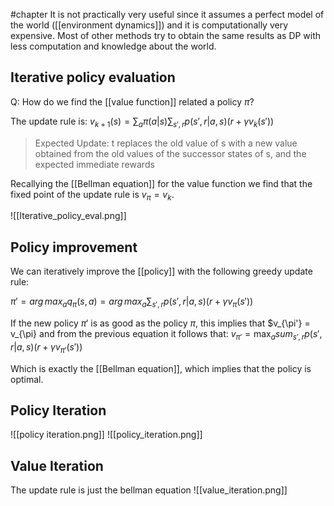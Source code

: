 #chapter
It is not practically very useful since it assumes a perfect model of the world ([[environment dynamics]]) and it is computationally very expensive. Most of other methods try to obtain the same results as DP with less computation and knowledge about the world. 

## Iterative policy evaluation 
Q: How do we find the [[value function]] related a policy $\pi$?

The update rule is: 
$v_{k + 1}(s) = \sum_a \pi(a|s) \sum_{s', r} p(s', r| a, s) (r + \gamma v_{k}(s'))$

>Expected Update: t replaces the old value of s with a new value obtained from the old values of the successor states of s, and the expected immediate rewards

Recallying the [[Bellman equation]] for the value function we find that the fixed point of the update rule is $v_{\pi} = v_{k}$.

![[Iterative_policy_eval.png]]

## Policy improvement 
We can iteratively improve the [[policy]] with the following greedy update rule:

$\pi' = arg\,max_a q_{\pi}(s, a) =  arg\,max_a \sum_{s', r} p(s', r| a, s) (r + \gamma v_{\pi}(s'))$

If the new policy $\pi'$ is as good as the policy $\pi$, this implies that $v_{\pi'} = v_{\pi} and from the previous equation it follows that: 
$v_{\pi'} = \max_a sum_{s', r} p(s', r| a, s) (r + \gamma v_{\pi'}(s'))$

Which is exactly the [[Bellman equation]], which implies that the policy is optimal.


## Policy Iteration 
![[policy iteration.png]]
![[policy_iteration.png]]

## Value Iteration 
The update rule is just the bellman equation
![[value_iteration.png]]